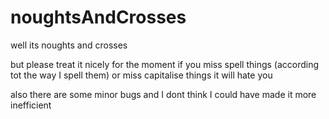 # noughtsAndCrosses
well its noughts and crosses

but please treat it nicely for the moment if you miss spell things (according tot the way I spell them) or miss capitalise things it will hate you

also there are some minor bugs and I dont think I could have made it more inefficient
